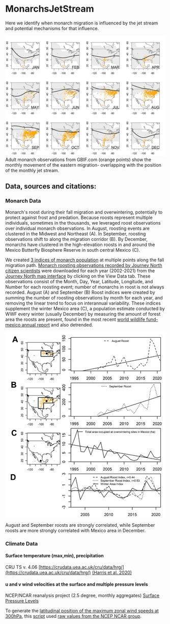 # MonarchsJetStream
Here we identify when monarch migration is influenced by the jet stream and potential mechanisms for that influence. 

![Monthly monarch and jet stream movement](/figures/allmonths_gbifcentroid_jetpos.png)
Adult monarch observations from GBIF.com (orange points) show the monthly movement of the eastern migration- overlapping with the position of the monthly jet stream.
<!-- need to add legend to this -->

## Data, sources and citations:

### Monarch Data
Monarch's roost during their fall migration and overwintering, potentially to protect against frost and predation. Because roosts represent multiple individuals, sometimes in the thousands, we leveraged roost observations over individual monarch observations. In August, roosting events are clustered in the Midwest and Northeast (A). In September, roosting observations shift to along the migration corridor (B). By December, monarchs have clustered in the high-elevation roosts in and around the Mexico Butterfly Biosphere Reserve in south central Mexico (C).

We created [3 indices of monarch population](/data/processed/MonarchTimeSeries.csv) at multiple points along the fall migration path. [Monarch roosting observations recorded by Journey North citizen scientists](/data/raw/monarch_journeynorth_Fall_Roost.csv) were downloaded for each year (2002-2021) from the [Journey North map interface](https://maps.journeynorth.org/map/?map=monarch-roost-fall&year=2021) by clicking on the View Data tab. These observations consist of the Month, Day, Year, Latitude, Longitude, and Number for each roosting event; number of monarchs in roost is not always recorded. August (A) and September (B) Roost indices were created by summing the number of roosting observations by month for each year, and removing the linear trend to focus on interannual variability. These indices supplement the winter Mexico area (C), a population estimate conducted by WWF every winter (usually December) by measuring the amount of forest area the roosts are present, found in the most recent [world wildlife fund- mexico annual report](https://files.worldwildlife.org/wwfcmsprod/files/Publication/file/7907txsoa8_Monarch_Butterfly_Survey_2021_2022_May24_2022_.pdf) and also detrended. 

![3 monarch roosting time series](/figures/jnroost89_mx_mapsanddetrendedtimeseries2.png)

August and September roosts are strongly correlated, while September roosts are more strongly correlated with Mexico area in December.

### Climate Data <!-- <h1 align="center">Climate Data</h1>  -->

#### Surface temperature (max,min), precipitation 
CRU TS v. 4.06 [https://crudata.uea.ac.uk/cru/data/hrg/](https://crudata.uea.ac.uk/cru/data/hrg/) [(Harris et al. 2020)](https://doi.org/10.1038/s41597-020-0453-3)

#### u and v wind velocities at the surface and multiple pressure levels
NCEP/NCAR reanalysis project (2.5 degree, monthly aggregates)
[Surface](https://www.psl.noaa.gov/data/gridded/data.ncep.reanalysis.derived.surface.html)
[Pressure Levels](https://psl.noaa.gov/data/gridded/data.ncep.reanalysis.pressure.html)

To generate the [latitudinal position of the maximum zonal wind speeds at 300hPa](data/processed/NHJ_position_global_1948jan-2022apr_ncepncar.txt), this [script](/scripts/generate_nhjposition_bylongitude.R) used [raw values from the NCEP NCAR group](/data/raw/uwnd.mon.mean_NCEPNCAR_pressurelevels_1948jan2022apr.nc).

<!-- Kalnay et al.,The NCEP/NCAR 40-year reanalysis project, Bull. Amer. Meteor. Soc., 77, 437-470, 1996.
Please note: If you acquire NCEP Reanalysis Derived data products from PSL, we ask that you acknowledge us in your use of the data. This may be done by including text such as NCEP Reanalysis Derived data provided by the NOAA/OAR/ESRL PSL, Boulder, Colorado, USA, from their Web site at / in any documents or publications using these data. We would also appreciate receiving a copy of the relevant publications. -->
